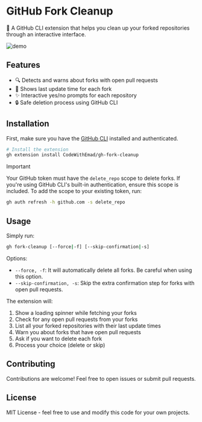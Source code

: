 # GitHub Fork Cleanup

🧹 A GitHub CLI extension that helps you clean up your forked repositories through an interactive interface.

![demo](https://github.com/user-attachments/assets/d92ebcb2-774d-464a-b04c-aa0176bd8c90)

## Features

- 🔍 Detects and warns about forks with open pull requests
- 📅 Shows last update time for each fork
- ✨ Interactive yes/no prompts for each repository
- 🔒 Safe deletion process using GitHub CLI

## Installation

First, make sure you have the [GitHub CLI](https://cli.github.com/) installed and authenticated.

```bash
# Install the extension
gh extension install CodeWithEmad/gh-fork-cleanup
```

> [!IMPORTANT]
> Your GitHub token must have the `delete_repo` scope to delete forks. If you're using GitHub CLI's
> built-in authentication, ensure this scope is included. To add the scope to your existing token, run:
>
> ```bash
> gh auth refresh -h github.com -s delete_repo
> ```

## Usage

Simply run:

```bash
gh fork-cleanup [--force|-f] [--skip-confirmation|-s]
```

Options:

- `--force, -f`: It will automatically delete all forks. Be careful when using this option.
- `--skip-confirmation, -s`: Skip the extra confirmation step for forks with open pull requests.

The extension will:

1. Show a loading spinner while fetching your forks
2. Check for any open pull requests from your forks
3. List all your forked repositories with their last update times
4. Warn you about forks that have open pull requests
5. Ask if you want to delete each fork
6. Process your choice (delete or skip)

## Contributing

Contributions are welcome! Feel free to open issues or submit pull requests.

## License

MIT License - feel free to use and modify this code for your own projects.
